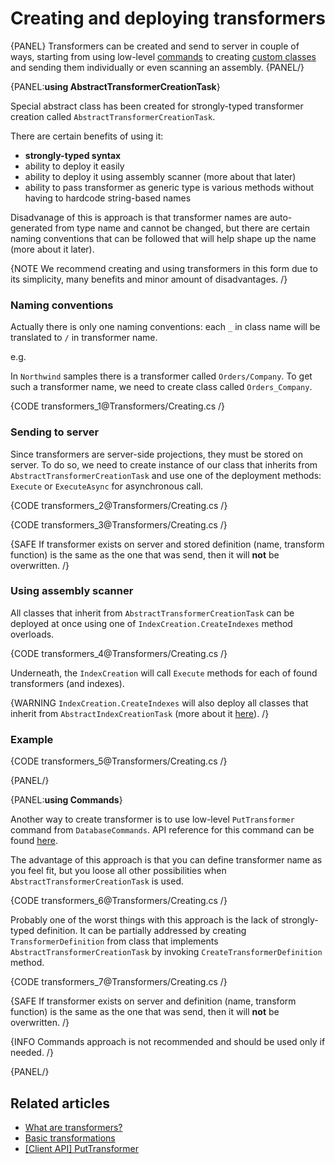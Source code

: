 # Creating and deploying transformers

{PANEL}
Transformers can be created and send to server in couple of ways, starting from using low-level [commands](../transformers/creating-and-deploying#using-commands) to creating [custom classes](../transformers/creating#using-abstracttransformercreationtask) and sending them individually or even scanning an assembly.
{PANEL/}

{PANEL:**using AbstractTransformerCreationTask**}

Special abstract class has been created for strongly-typed transformer creation called `AbstractTransformerCreationTask`. 

There are certain benefits of using it:

- **strongly-typed syntax**
- ability to deploy it easily
- ability to deploy it using assembly scanner (more about that later)
- ability to pass transformer as generic type is various methods without having to hardcode string-based names

Disadvanage of this is approach is that transformer names are auto-generated from type name and cannot be changed, but there are certain naming conventions that can be followed that will help shape up the name (more about it later).

{NOTE We recommend creating and using transformers in this form due to its simplicity, many benefits and minor amount of disadvantages. /}

### Naming conventions

Actually there is only one naming conventions: each `_` in class name will be translated to `/` in transformer name.

e.g.

In `Northwind` samples there is a transformer called `Orders/Company`. To get such a transformer name, we need to create class called `Orders_Company`.

{CODE transformers_1@Transformers/Creating.cs /}

### Sending to server

Since transformers are server-side projections, they must be stored on server. To do so, we need to create instance of our class that inherits from `AbstractTransformerCreationTask` and use one of the deployment methods: `Execute` or `ExecuteAsync` for asynchronous call.

{CODE transformers_2@Transformers/Creating.cs /}

{CODE transformers_3@Transformers/Creating.cs /}

{SAFE If transformer exists on server and stored definition (name, transform function) is the same as the one that was send, then it will **not** be overwritten. /}

### Using assembly scanner

All classes that inherit from `AbstractTransformerCreationTask` can be deployed at once using one of `IndexCreation.CreateIndexes` method overloads.

{CODE transformers_4@Transformers/Creating.cs /}

Underneath, the `IndexCreation` will call `Execute` methods for each of found transformers (and indexes).

{WARNING `IndexCreation.CreateIndexes` will also deploy all classes that inherit from `AbstractIndexCreationTask` (more about it [here](../indexes/creating-and-deploying)). /}

### Example

{CODE transformers_5@Transformers/Creating.cs /}

{PANEL/}

{PANEL:**using Commands**}

Another way to create transformer is to use low-level `PutTransformer` command from `DatabaseCommands`. API reference for this command can be found [here](../client-api/commands/transformers/put).

The advantage of this approach is that you can define transformer name as you feel fit, but you loose all other possibilities when `AbstractTransformerCreationTask` is used.

{CODE transformers_6@Transformers/Creating.cs /}

Probably one of the worst things with this approach is the lack of strongly-typed definition. It can be partially addressed by creating `TransformerDefinition` from class that implements `AbstractTransformerCreationTask` by invoking `CreateTransformerDefinition` method.

{CODE transformers_7@Transformers/Creating.cs /}

{SAFE If transformer exists on server and definition (name, transform function) is the same as the one that was send, then it will **not** be overwritten. /}

{INFO Commands approach is not recommended and should be used only if needed. /}

{PANEL/}

## Related articles

- [What are transformers?](../transformers/what-are-transformers)
- [Basic transformations](../transformers/basic-transformations)
- [[Client API] PutTransformer](../client-api/commands/transformers/put)
